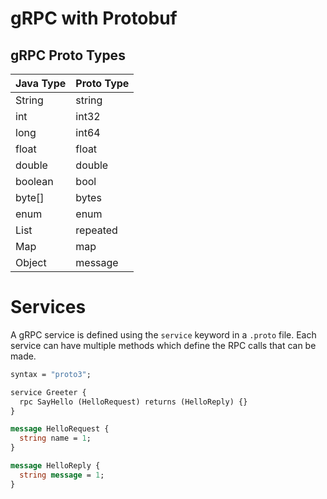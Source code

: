 # gRPC with Protobuf

## gRPC Proto Types

| Java Type | Proto Type |
|-----------|------------|
| String    | string     |
| int       | int32      |
| long      | int64      |
| float     | float      |
| double    | double     |
| boolean   | bool       |
| byte[]    | bytes      |
| enum      | enum       |
| List      | repeated   |
| Map       | map        |
| Object    | message    |


# Services

A gRPC service is defined using the `service` keyword in a `.proto` file. Each service can have multiple methods which define the RPC calls that can be made.
```proto
syntax = "proto3";

service Greeter {
  rpc SayHello (HelloRequest) returns (HelloReply) {}
}

message HelloRequest {
  string name = 1;
}

message HelloReply {
  string message = 1;
}
```
